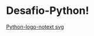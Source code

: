 # Desafio-Python!


[Python-logo-notext svg](https://user-images.githubusercontent.com/104571614/196311300-c2271881-735d-407b-8c0b-e190a09daac4.png)
